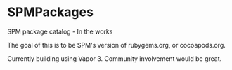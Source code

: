 # SPMPackages
SPM package catalog - In the works

The goal of this is to be SPM's version of rubygems.org, or cocoapods.org. 

Currently building using Vapor 3. Community involvement would be great.
